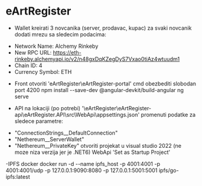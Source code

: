 # eArtRegister

- Wallet
kreirati 3 novcanika (server, prodavac, kupac)
za svaki novcanik dodati mrezu sa sledecim podacima:
* Network Name: Alchemy Rinkeby
* New RPC URL: https://eth-rinkeby.alchemyapi.io/v2/n48gxDqKZegDyS7Vxao0tiAz4wtuudm1
* Chain ID: 4
* Currency Symbol: ETH

- Front 
otvoriti 'eArtRegister\eArtRegister-portal' cmd 
obezbediti slobodan port 4200
npm install --save-dev @angular-devkit/build-angular
ng serve

- API
na lokaciji (po potrebi) '\eArtRegister\eArtRegister-api\eArtRegister.API\src\WebApi\appsettings.json' promenuti podatke za sledece parametre:
* "ConnectionStrings__DefaultConnection"
* "Nethereum__ServerWallet"
* "Nethereum__PrivateKey"
otvoriti projekat u visual studio 2022 (ne moze niza verzija jer je .NET6)
WebApi 'Set as Startup Project'

-IPFS docker 
docker run -d --name ipfs_host -p 4001:4001 -p 4001:4001/udp -p 127.0.0.1:9090:8080 -p 127.0.0.1:5001:5001 ipfs/go-ipfs:latest

